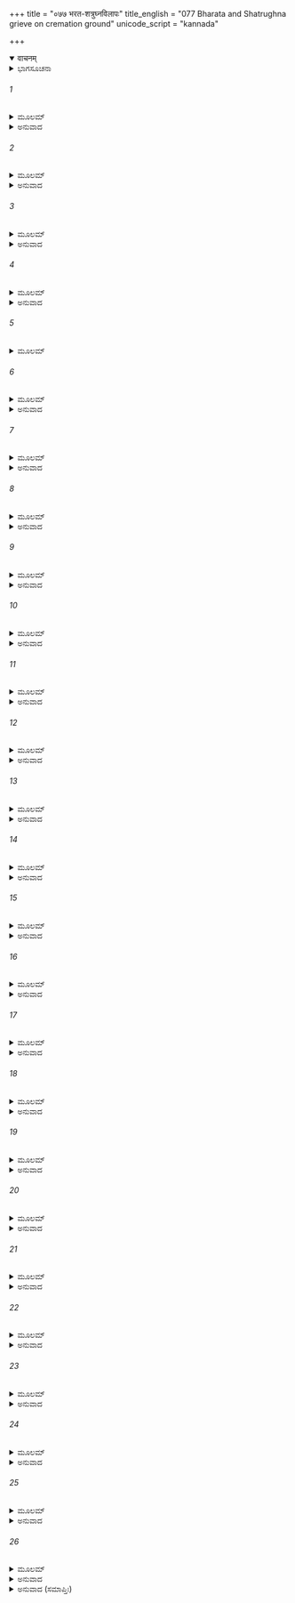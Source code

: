 +++
title = "०७७ भरत-शत्रुघ्नविलापः"
title_english = "077 Bharata and Shatrughna grieve on cremation ground"
unicode_script = "kannada"

+++
<details open><summary>वाचनम्</summary>

<div class="audioEmbed"  caption="श्रीराम-हरिसीताराममूर्ति-घनपाठिभ्यां वचनम्" src="https://archive.org/download/Ramayana-recitation-Sriram-harisItArAmamUrti-Ghanapaati-v2/Kanda_2/Kanda_2_AYK-077-Bharatha_Shatrugna_Vilapaha.mp3"></div>
</details>



<details><summary>ಭಾಗಸೂಚನಾ</summary>

ಭರತನು ತಂದೆಯ ಶ್ರಾದ್ಧಕರ್ಮದಲ್ಲಿ ಬ್ರಾಹ್ಮಣರಿಗೆ ಧನ-ಕನಕ ವಸ್ತುಗಳನ್ನು ದಾನ ಮಾಡಿದುದು, ಹದಿಮೂರನೆಯ ದಿವಸ ಅಸ್ಥಿಸಂಚಯನದ ಕರ್ಮವನ್ನು ಮಾಡಲು ಹೋದ ಭರತ-ಶತ್ರುಘ್ನರು ಚಿತಾಭೂಮಿಯಲ್ಲಿ ವಿಲಪಿಸಿದುದು, ವಸಿಷ್ಠರು ಮತ್ತು ಮಂತ್ರಿಗಳೂ ಸಮಾಧಾನಗೊಳಿಸಿದುದು
</details>

###### 1


<details><summary>ಮೂಲಮ್</summary>

ತತೋ ದಶಾಹೇಽತಿಗತೇ ಕೃತಶೌಚೋ ನೃಪಾತ್ಮಜಃ ।  
ದ್ವಾದಶೇಽಹನಿ ಸಂಪ್ರಾಪ್ತೇ ಶ್ರಾದ್ಧ ಕರ್ಮಾಣ್ಯಕಾರಯತ್ ॥
</details>

<details><summary>ಅನುವಾದ</summary>

ಹತ್ತು ದಿನಗಳು ಕಳೆದ ಬಳಿಕ ಹನ್ನೊಂದನೆಯ ದಿನ ಭರತನು ಸೂತಕವನ್ನು ಕಳೆದುಕೊಂಡು ಹನ್ನೆರಡನೆಯ ದಿವಸ ಸಪಿಂಡೀಕರಣ ಶ್ರಾದ್ಧಕರ್ಮವನ್ನು ಯಥಾವಿಧಿಯಾಗಿ ಮಾಡಿದನು.॥1॥
</details>

###### 2


<details><summary>ಮೂಲಮ್</summary>

ಬ್ರಹ್ಮಣೇಭ್ಯೋ ಧನಂ ರತ್ನಂ ದದಾವನ್ನಂ ಚಪುಷ್ಕಲಮ್ ।  
ವಾಸಾಂಸಿ ಚ ಮಹಾರ್ಹಾಣಿ ರತ್ನಾನಿ ವಿವಿಧಾನಿ ಚ ।  
ವಾಸ್ತಿಕಂ ಬಹು ಶುಕ್ಲಂ ಚ ಗಾಶ್ಚಾಪಿ ಬಹುಶಸ್ತದಾ ॥
</details>

<details><summary>ಅನುವಾದ</summary>

ಅದರಲ್ಲಿ ಭರತನು ಬ್ರಾಹ್ಮಣರಿಗೆ ಧನ, ರತ್ನ, ಸಾಕಷ್ಟು ಅನ್ನ, ಅಮೂಲ್ಯವಸ್ತ್ರಗಳು, ನಾನಾ ರೀತಿಯ ರತ್ನಗಳನ್ನು ಆಡುಗಳನ್ನು, ಹೇರಳವಾದ ಬೆಳ್ಳಿಯನ್ನು, ಅನೇಕ ಗೋವುಗಳನ್ನು ದಾನ ಮಾಡಿದನು.॥2॥
</details>

###### 3


<details><summary>ಮೂಲಮ್</summary>

ದಾಸೀರ್ದಾಸಾಂಶ್ಚ ಯಾನಾನಿ ವೇಶ್ಮಾನಿ ಸುಮಹಾಂತಿ ಚ ।  
ಬ್ರಹ್ಮಣೇಭ್ಯೋ ದದೌ ಪುತ್ರೋ ರಾಜ್ಞಸ್ತಸ್ಯಯೌರ್ಧ್ವದೇಹಿಕಮ್ ॥
</details>

<details><summary>ಅನುವಾದ</summary>

ರಾಜಪುತ್ರ ಭರತನು ರಾಜನ ಪಾರಲೌಕಿಕ ಹಿತಕ್ಕಾಗಿ ಅನೇಕ ದಾಸ, ದಾಸಿಯರನ್ನು, ವಾಹನಗಳನ್ನು, ದೊಡ್ಡ-ದೊಡ್ಡ ಮನೆಗಳನ್ನು ಬ್ರಾಹ್ಮಣರಿಗೆ ದಾನವಾಗಿ ಕೊಟ್ಟನು.॥3॥
</details>

###### 4


<details><summary>ಮೂಲಮ್</summary>

ತತಃ ಪ್ರಭಾತಸಮಯೇ ದಿವಸೇ ಚ ತ್ರಯೋದಶೇ ।  
ವಿಲಲಾಪ ಮಹಾಬಾಹುರ್ಭರತಃ ಶೋಕಮೂರ್ಛಿತಃ ॥
</details>

<details><summary>ಅನುವಾದ</summary>

ಅನಂತರ ಹದಿಮೂರನೆಯ ದಿವಸ ಪ್ರಾತಃಕಾಲ ಮಹಾಬಾಹು ಭರತನು ಶೋಕದಿಂದ ಮೂರ್ಛಿತನಾಗಿ ವಿಲಾಪ ಮಾಡತೊಡಗಿದನು.॥4॥
</details>

###### 5


<details><summary>ಮೂಲಮ್</summary>

ಶಬ್ದಾಪಿಹಿತಕಂಠಶ್ಚ ಶೋಧನಾರ್ಥಮುಪಾಗತಃ ।  
ಚಿತಾಮೂಲೇ ಪಿತುರ್ವಾಕ್ಯಮಿದಮಾಹಸುದುಃಖಿತಃ ॥
</details>

###### 6


<details><summary>ಮೂಲಮ್</summary>

ತಾತ ಯಸ್ಮಿನ್ನಿಸೃಷ್ಟೋಽಹಂ ತ್ವಯಾ ಭ್ರಾತರಿ ರಾಘವೇ ।  
ತಸ್ಮಿನ್ವನಂ ಪ್ರವ್ರಜಿತೇ ಶೂನ್ಯೇ ತ್ಯಕ್ತೋಽಸ್ಮ್ಯಹಂ ತ್ವಯಾ ॥
</details>

<details><summary>ಅನುವಾದ</summary>

ಆಗ ಅಳುವುದರಿಂದ ಅವನ ಗಂಟಲು ಕಟ್ಟಿಹೋಗಿತ್ತು, ಅವನು ತಂದೆಯ ಚಿತಾಸ್ಥಾನಕ್ಕೆ ಅಸ್ಥಿ ಸಂಚಯನಕ್ಕಾಗಿ ಬಂದಿದ್ದನು ಹಾಗೂ ಅತ್ಯಂತ ದುಃಖಿತನಾಗಿ ಹೀಗೆ ಹೇಳಿದನು-ಅಪ್ಪಾ! ನೀವು ನನ್ನನ್ನು ಅಣ್ಣನಾದ ಶ್ರೀರಘುನಾಥನ ಕೈಗೆ ಒಪ್ಪಿಸಿದ್ದೀರಿ, ಅವನು ಕಾಡಿಗೆ ಹೋದದ್ದರಿಂದ ನೀವು ನನ್ನನ್ನು ಬರಿದಾಗಿಸಿಯೇ ಬಿಟ್ಟುಬಿಟ್ಟಿರಿ. (ಈಗ ನನಗೆ ಯಾವ ಆಸರೆಯೂ ಇಲ್ಲ.॥5-6॥
</details>

###### 7


<details><summary>ಮೂಲಮ್</summary>

ಯಸ್ಯಾ ಗತಿರನಾಥಾಯಾಃ ಪುತ್ರಃ ಪ್ರವ್ರಾಜಿತೋವನಮ್ ।  
ತಾಮಂಬಾಂ ತಾತ ಕೌಸಲ್ಯಾಂ ತ್ಯಕ್ತ್ವಾ ತ್ವಂ ಕ್ವಗತೋ ನೃಪ ॥
</details>

<details><summary>ಅನುವಾದ</summary>

ಅಪ್ಪಾ! ಅನಾಥಳಾದ ಕೌಸಲ್ಯೆಯ ಏಕಮಾತ್ರ ಆಧಾರ ಪುತ್ರನನ್ನು ನೀವು ವನಕ್ಕೆ ಕಳಿಸಿದಿರಿ. ಆ ದೇವಿಯನ್ನು ಬಿಟ್ಟು ನೀವು ಎಲ್ಲಿಗೆ ಹೊರಟು ಹೋದಿರಿ.॥7॥
</details>

###### 8


<details><summary>ಮೂಲಮ್</summary>

ದೃಷ್ಟ್ವಾ ಭಸ್ಮಾರುಣಂ ತಚ್ಛ ದಗ್ಧಾಸ್ಥಿ ಸ್ಥಾನಮಂಡಲಮ್ ।  
ಪಿತುಃ ಶರೀರನಿರ್ವಾಣಂ ನಿಷ್ಟನನ್ ವಿಷಸಾದ ಹ ॥
</details>

<details><summary>ಅನುವಾದ</summary>

ತಂದೆಯ ಚಿತೆಯ ಸ್ಥಾನವು ಭಸ್ಮದಿಂದ ತುಂಬಿದ್ದು, ಅತ್ಯಂತ ದಾಹದ ಕಾರಣ ಕೆಂಪಾಗಿ ಕಂಡುಬರುತ್ತಿತ್ತು. ಅಲ್ಲಿ ತಂದೆಯ ಸುಟ್ಟ ಅಸ್ಥಿಗಳು ಚೆಲ್ಲಿಹೋಗಿದ್ದವು. ತಂದೆಯ ಶರೀರದ ನಿರ್ವಾಹ ಸ್ಥಾನವನ್ನು ನೋಡಿ ಭರತನು ಅತ್ಯಂತ ವಿಲಾಪ ಮಾಡುತ್ತಾ ಶೋಕದಲ್ಲಿ ಮುಳುಗಿದನು.॥8॥
</details>

###### 9


<details><summary>ಮೂಲಮ್</summary>

ಸ ತು ದೃಷ್ಟ್ವಾ ರುದನ್ ದೀನಃ ಪಪಾತ ಧರಣೀತಲೇ ।  
ಉತ್ಥಾಪ್ಯಮಾನಃ ಶಕ್ರಸ್ಯ ಯಂತ್ರಧ್ವಜ ಇವೋಚ್ಛ್ರಿತಃ ॥
</details>

<details><summary>ಅನುವಾದ</summary>

ಆ ಸ್ಥಾನವನ್ನು ನೋಡುತ್ತಲೇ ದೀನಭಾವದಿಂದ ಅಳುತ್ತಾ ಇಂದ್ರನ ಯಂತ್ರಬದ್ಧ ಎತ್ತರವಾದ ಧ್ವಜವು ನಿಲ್ಲಿಸುವಾಗ ಜಾರಿ ಕೆಳಗೆ ಬೀಳುವಂತೆ ನೆಲಕ್ಕೆ ಕುಸಿದು ಬಿದ್ದನು.॥9॥
</details>

###### 10


<details><summary>ಮೂಲಮ್</summary>

ಅಭಿಪೇತುಸ್ತತಃ ಸರ್ವೇ ತಸ್ಯಾಮಾತ್ಯಾಃ ಶುಚಿವ್ರತಮ್ ।  
ಅಂತಕಾಲೇ ನಿಪತಿತಂಯಯಾತಿ ಮೃಷಯೋ ಯಥಾ ॥
</details>

<details><summary>ಅನುವಾದ</summary>

ಪುಣ್ಯವು ಮುಗಿದಾಗ ಸ್ವರ್ಗದಿಂದ ಪತನಗೊಂಡ ರಾಜಾ ಯಯಾತಿಯ ಬಳಿಗೆ ಅಷ್ಟಕ ಆದಿ ರಾಜರ್ಷಿಗಳು ಬಂದಿರುವಂತೆ, ಪವಿತ್ರ ವ್ರತವುಳ್ಳ ಭರತನ ಬಳಿಗೆ ಅವನ ಎಲ್ಲ ಮಂತ್ರಿಗಳು ಬಂದು ತಲುಪಿದರು.॥10॥
</details>

###### 11


<details><summary>ಮೂಲಮ್</summary>

ಶತ್ರುಘ್ನಶ್ಚಾಪಿ ಭರತಂ ದೃಷ್ಟ್ವಾ ಶೋಕಪರಿಪ್ಲುತಮ್ ।  
ವಿಸಂಜ್ಞೋ ನ್ಯಪತದ್ ಭೂಮೌ ಭೂಮಿಪಾಲಮನುಸ್ಮರನ್ ॥
</details>

<details><summary>ಅನುವಾದ</summary>

ಭರತನು ಶೋಕದಲ್ಲಿ ಮುಳುಗಿರುವುದನ್ನು ನೋಡಿ ಶತ್ರುಘ್ನನೂ ತಂದೆ ಮಹಾರಾಜರನ್ನು ಪದೇ-ಪದೇ ನೆನೆಯುತ್ತಾ ಎಚ್ಚರ ತಪ್ಪಿ ನೆಲಕ್ಕೆ ಕುಸಿದನು.॥11॥
</details>

###### 12


<details><summary>ಮೂಲಮ್</summary>

ಉನ್ಮತ್ತ ಇವ ನಿಶ್ಚಿತ್ತೋ ವಿಲಲಾಪ ಸುದುಃಖಿತಃ ।  
ಸ್ಮೃತ್ವಾ ಪಿತುರ್ಗುಣಾಂಗಾನಿ ತಾನಿ ತಾನಿ ತದಾ ತದಾ ॥
</details>

<details><summary>ಅನುವಾದ</summary>

ಅವನು ತಂದೆಯ ಲಾಲನೆ-ಪಾಲನೆಯನ್ನು ನೆನೆದು-ನೆನೆದು ಅತ್ಯಂತ ದುಃಖಿತನಾಗಿ ಉನ್ಮತ್ತನಂತೆ ನಿಶ್ಚೇಷ್ಟಿತನಂತಾಗಿ ವಿಲಪಿಸುತ್ತಿದ್ದನು.॥12॥
</details>

###### 13


<details><summary>ಮೂಲಮ್</summary>

ಮಂಥರಾಪ್ರಭವಸ್ತೀವ್ರ ಕೈಕೇಯೀಗ್ರಾಹಸಂಕುಲಃ ।  
ವರದಾನಮಯೋಽಕ್ಷೋಭ್ಯೋಽಮಜ್ಜಯಚ್ಛೋಕಸಾಗರಃ ॥
</details>

<details><summary>ಅನುವಾದ</summary>

ಅಯ್ಯೋ! ಮಂಥರೆಯಿಂದ ಯಾವುದು ಪ್ರಕಟವಾಯಿತೋ, ಕೈಕೆಯಿರೂಪಿ ಮೊಸಳೆಯಿಂದ ವ್ಯಾಪ್ತವಾದ, ಯಾವ ರೀತಿಯಿಂದಲೂ ಅಳಿಸಲಾಗದ, ಆ ವರದಾನರೂಪೀ ಉಗ್ರಶೋಕ ಸಮುದ್ರದಲ್ಲಿ ನಾವೆಲ್ಲರೂ ಮುಳುಗಿಹೋಗಿದ್ದೇವೆ.॥13॥
</details>

###### 14


<details><summary>ಮೂಲಮ್</summary>

ಸುಕುಮಾರಂ ಚ ಬಾಲಂ ಚ ಸತತಂಲಾಲಿತಂ ತ್ವಯಾ ।  
ಕ್ವ ತಾತ ಭರತಂ ಹಿತ್ವಾ ವಿಲಪಂತಂಗತೋ ಭವಾನ್ ॥
</details>

<details><summary>ಅನುವಾದ</summary>

ಅಪ್ಪಾ! ನೀವು ಸದಾ ಮುದ್ದಿಸುತ್ತಿದ್ದ, ಸುಕುಮಾರ, ಬಾಲಕ ನಾಗಿದ್ದು, ಅಳುತ್ತಾ ಇರುವ ಭರತನನ್ನು ಬಿಟ್ಟು ನೀವು ಎಲ್ಲಿಗೆ ಹೊರಟು ಹೋದಿರಿ.॥14॥
</details>

###### 15


<details><summary>ಮೂಲಮ್</summary>

ನನು ಭೋಜ್ಯೇಷು ಪಾನೇಷು ವಸ್ತ್ರೇಷ್ವಾಭರಣೇಷು ಚ ।  
ಪ್ರವಾರಯತಿ ಸರ್ವಾನ್ ನಸ್ತನ್ನಃ ಕೋಽದ್ಯಃ ಕರಿಷ್ಯತಿ ॥
</details>

<details><summary>ಅನುವಾದ</summary>

ಭೋಜನ, ಪಾನೀಯ, ವಸ್ತ್ರ, ಆಭೂಷಣ ಇವೆಲ್ಲವನ್ನು ಹೆಚ್ಚಿನ ಸಂಖ್ಯೆಯಲ್ಲಿ ಒಟ್ಟುಗೂಡಿಸಿ ಹಿಂದೆ ನಮ್ಮೆಲ್ಲರಿಗೆ ತನ್ನ ರುಚಿಗನುಸಾರ ಪಡೆಯಿರಿ ಎಂದು ಹೇಳುತ್ತಾ ಇರುತ್ತಿದ್ದಿರಿ. ಈಗ ಯಾರು ನಮಗಾಗಿ ಇಂತಹ ವ್ಯವಸ್ಥೆ ಮಾಡುವರು.॥15॥
</details>

###### 16


<details><summary>ಮೂಲಮ್</summary>

ಅವದಾರಣಕಾಲೇ ತು ಪೃಥಿವೀ ನಾವದೀರ್ಯತೇ ।  
ವಿಹೀನಾಯಾ ತ್ವಯಾ ರಾಜ್ಞಾ ಧರ್ಮಜ್ಞೇನ ಮಹಾತ್ಮನಾ ॥
</details>

<details><summary>ಅನುವಾದ</summary>

ನಿಮ್ಮಂತಹ ಧರ್ಮಜ್ಞ ಮಹಾತ್ಮಾ ರಾಜನಿಂದ ರಹಿತವಾದ ಈ ಭೂಮಿಯು ಇಬ್ಭಾಗವಾಗಬೇಕು. ಇಂತಹ ಬಿರಿಯುವ ಸಂದರ್ಭದಲ್ಲಿಯೂ ಇದು ಇಬ್ಭಾಗವಾಗದಿರುವುದು ಆಶ್ಚರ್ಯದ ಸಂಗತಿಯಾಗಿದೆ.॥16॥
</details>

###### 17


<details><summary>ಮೂಲಮ್</summary>

ಪಿತರಿ ಸ್ವರ್ಗಮಾಪನ್ನೇ ರಾಮೇ ಚಾರಣ್ಯಮಾಶ್ರಿತೇ ।  
ಕಿಂ ಮೇ ಜೀವಿತಸಾಮರ್ಥ್ಯಂ ಪ್ರವೇಕ್ಷ್ಯಾಮಿ ಹುತಾಶನಮ್ ॥
</details>

<details><summary>ಅನುವಾದ</summary>

ತಂದೆಯವರು ಸ್ವರ್ಗವಾಸಿಗಳಾದರು, ಶ್ರೀರಾಮನು ವನವಾಸಿಯಾದನು. ಈಗ ನನ್ನಲ್ಲಿ ಬದುಕುಳಿಯುವ ಶಕ್ತಿ ಏನಿದೆ? ಈಗಲಾದರೋ ನಾನು ಅಗ್ನಿಯಲ್ಲೇ ಪ್ರವೇಶಿಸುವೆನು.॥17॥
</details>

###### 18


<details><summary>ಮೂಲಮ್</summary>

ಹೀನೋ ಭ್ರಾತ್ರಾ ಚ ಪಿತ್ರಾ ಚ ಶೂನ್ಯಾಮಿಕ್ಷ್ವಾಕುಪಾಲಿತಾಮ್ ।  
ಅಯೋಧ್ಯಾಂ ನ ಪ್ರವೇಕ್ಷ್ಯಾಮಿ ಪ್ರವೇಕ್ಷ್ಯಾಮಿ ತಪೋವನಮ್ ॥
</details>

<details><summary>ಅನುವಾದ</summary>

ಅಣ್ಣ ಮತ್ತು ತಂದೆಯನ್ನು ಕಳಕೊಂಡ ನಾನು ಇಕ್ಷ್ವಾಕುವಂಶೀ ರಾಜರು ಆಳಿದ ಈ ಬರಿದಾದ ಅಯೋಧ್ಯೆಯನ್ನು ಪ್ರವೇಶಿಸುವುದಿಲ್ಲ; ತಪೋವನಕ್ಕೆ ಹೋರಟುಹೋಗುವೆನು.॥18॥
</details>

###### 19


<details><summary>ಮೂಲಮ್</summary>

ತಯೋರ್ವಿಲಪಿತಂ ಶ್ರುತ್ವಾ ವ್ಯಸನಂ ಚಾಪ್ಯವೇಕ್ಷ್ಯತತ್ ।  
ಭೃಶಮಾರ್ತತರಾ ಭೂಯಃ ಸರ್ವ ಏವಾನುಗಾಮಿನಃ ॥
</details>

<details><summary>ಅನುವಾದ</summary>

ಅವರಿಬ್ಬರ ವಿಲಾಪವನ್ನು ಕೇಳಿ, ಆ ಸಂಕಟವನ್ನು ನೋಡಿ ಸಮಸ್ತ ಅನುಚರ ಜನರು ಪುನಃ ಅತ್ಯಂತ ಶೋಕದಿಂದ ವ್ಯಾಕುಲರಾದರು.॥19॥
</details>

###### 20


<details><summary>ಮೂಲಮ್</summary>

ತತೋ ವಿಷಣ್ಣೌ ಶ್ರಾಂತೌ ಚ ಶತ್ರುಘ್ನಭರತಾವುಭೌ ।  
ಧರಾಯಾಂ ಸ್ಮ ವ್ಯಚೇಷ್ಟೇತಾಂ ಭಗ್ನಶೃಂಗಾವಿವರ್ಷಭೌ ॥
</details>

<details><summary>ಅನುವಾದ</summary>

ಆಗ ಭರತ-ಶತ್ರುಘ್ನರಿಬ್ಬರೂ ಸಹೋದರರು ವಿಷಾದಗ್ರಸ್ತ ಮತ್ತು ಬಳಲಿದವರಾಗಿ ಕೊಂಬುಗಳು ತುಂಡಾದ ಎತ್ತುಗಳಂತೆ ನೆಲದಲ್ಲಿ ಹೊರಳಾಡುತ್ತಿದ್ದರು.॥20॥
</details>

###### 21


<details><summary>ಮೂಲಮ್</summary>

ತತಃ ಪ್ರಕೃತಿಮಾನ್ವೈದ್ಯಃ ಪಿತುರೇಷಾಂ ಪುರೋಹಿತಃ ।  
ವಸಿಷ್ಠೋ ಭರತಂ ವಾಕ್ಯಮುತ್ಥಾಪ್ಯ ತಮುವಾಚ ಹ ॥
</details>

<details><summary>ಅನುವಾದ</summary>

ಅನಂತರ ದೈವೀ ಪ್ರಕೃತಿಯಿಂದ ಯುಕ್ತರೂ, ಸರ್ವಜ್ಞರೂ, ದಶರಥನಿಗೆ ಪುರೋಹಿತರೂ ಆದ ವಸಿಷ್ಠರು ಭರತನನ್ನು ಎಬ್ಬಿಸಿ ಅವನಲ್ಲಿ ಈ ಪ್ರಕಾರ ಹೇಳಿದರು.॥21॥
</details>

###### 22


<details><summary>ಮೂಲಮ್</summary>

ತ್ರಯೋಽದಶೋಯಂ ದಿವಸಃ ಪಿತುರ್ವೃತ್ತಸ್ಯ ತೇ ವಿಭೋ ।  
ಸಾವಶೇಷಾಸ್ಥಿನಿಚಯೇ ಕಿಮಿಹ ತ್ವಂ ವಿಲಂಬಸೇ ॥
</details>

<details><summary>ಅನುವಾದ</summary>

ಪ್ರಭುವೇ! ನಿನ್ನ ತಂದೆಯು ಮರಣಹೊಂದಿ ಇಂದಿಗೆ ಹದಿಮೂರು ದಿವಸಗಳಾದವು. ಈಗ ಅಸ್ಥಿಸಂಚಯನದ ಉಳಿದ ಕಾರ್ಯವನ್ನು ಮಾಡುವುದಕ್ಕೆ ಇಲ್ಲಿ ಏಕೆ ತಡಮಾಡುತ್ತಿರುವೆ.॥22॥
</details>

###### 23


<details><summary>ಮೂಲಮ್</summary>

ತ್ರೀಣಿ ದ್ವಂದ್ವಾನಿ ಭೂತೇಷು ಪ್ರವೃತ್ತಾನ್ಯವಿಶೇಷತಃ ।  
ತೇಷು ಚಾಪರಿಹಾರ್ಯೇಷು ನೈವಂ ಭವಿತುಮರ್ಹಸಿ ॥
</details>

<details><summary>ಅನುವಾದ</summary>

ಹಸಿವು-ಬಾಯಾರಿಕೆ, ಶೋಕ-ಮೋಹ, ಜರಾ-ಮೃತ್ಯು ಈ ಮೂರು ದ್ವಂದ್ವಗಳು ಎಲ್ಲ ಪ್ರಾಣಿಗಳಿಗೆ ಸಮಾನವಾಗಿ ಇವೆ. ಇವನ್ನು ತಡೆಯುವುದು ಸರ್ವಥಾ ಅಸಂಭವವಾಗಿದೆ. ಇಂತಹ ಸ್ಥಿತಿಯಲ್ಲಿ ನೀನು ಈ ರೀತಿ ಶೋಕಾಕುಲವಾಗಬಾರದು.॥23॥
</details>

###### 24


<details><summary>ಮೂಲಮ್</summary>

ಸುಮಂತ್ರಶ್ಚಾಪಿ ಶತ್ರುಘ್ನಮುತ್ಥಾಪ್ಯಾಭಿಪ್ರಸಾದ್ಯ ಚ ।  
ಶ್ರಾವಯಾಮಾಸ ತತ್ತ್ವಜ್ಞಃ ಸರ್ವಭೂತಭವಾಭವೌ ॥
</details>

<details><summary>ಅನುವಾದ</summary>

ತತ್ತ್ವಜ್ಞ ಸುಮಂತ್ರನೂ ಭರತನನ್ನು ಹಿಡಿದೆತ್ತಿ ಅವನ ಚಿತ್ತವನ್ನು ಶಾಂತಗೊಳಿಸಿದನು ಹಾಗೂ ಸಮಸ್ತ ಪ್ರಾಣಿಗಳ ಜನ್ಮ-ಮರಣದ ಅನಿವಾರ್ಯತೆಯ ಉಪದೇಶ ಮಾಡಿದನು.॥24॥
</details>

###### 25


<details><summary>ಮೂಲಮ್</summary>

ಉತ್ಥಿತೌ ತೌ ನರವ್ಯಾಘ್ರೌ ಪ್ರಕಾಶೇತೇ ಯಶಸ್ವಿನೌ ।  
ವರ್ಷಾತಪಪರಿಗ್ಲಾನೌ ಪೃಥಗಿಂದ್ರಧ್ವಜಾವಿವ ॥
</details>

<details><summary>ಅನುವಾದ</summary>

ಆಗ ಎದ್ದಿರುವ ಆ ಇಬ್ಬರು ಯಶಸ್ವೀ ನರಶ್ರೇಷ್ಠರು ಬಿಸಿಲು-ಮಳೆಯಿಂದ ಮಲಿನಗೊಂಡ ಎರಡು ಬೇರೆ-ಬೇರೆ ಇಂದ್ರ ಧ್ವಜರಂತೆ ಪ್ರಕಾಶಿಸುತ್ತಿದ್ದರು.॥25॥
</details>

###### 26


<details><summary>ಮೂಲಮ್</summary>

ಅಶ್ರೂಣಿ ಪರಿಮೃದ್ಗಂತೌ ರಕ್ತಾಕ್ಷೌ ದೀನಭಾಷಿಣೌ ।  
ಅಮಾತ್ಯಾಸ್ತ್ವರಯಂತಿ ಸ್ಮ ತನಯೌ ಚಾಪರಾಃ ಕ್ರಿಯಾಃ ॥
</details>

<details><summary>ಅನುವಾದ</summary>

ಅವರು ಕಂಬನಿ ಒರೆಸಿಕೊಳ್ಳುತ್ತಾ ದೀನತೆಯಿಂದ ಮಾತನಾಡುತ್ತಿದ್ದರು. ಅವರಿಬ್ಬರ ಕಣ್ಣುಗಳು ಕೆಂಪಗಾಗಿದ್ದವು. ಮಂತ್ರಿಗಳು ಅವರಿಬ್ಬರೂ ರಾಜಕುಮಾರರನ್ನು ಬೇರೆ-ಬೇರೆ ಕ್ರಿಯೆಗಳನ್ನು ಬೇಗ ಮಾಡುವಂತೆ ಪ್ರೇರೇಪಿಸುತ್ತಿದ್ದರು.॥26॥
</details>

<details><summary>ಅನುವಾದ (ಸಮಾಪ್ತಿಃ)</summary>

ಶ್ರೀವಾಲ್ಮೀಕಿ ವಿರಚಿತ ಆರ್ಷರಾಮಾಯಣ ಆದಿಕಾವ್ಯದ ಅಯೋಧ್ಯಾಕಾಂಡದಲ್ಲಿ ಎಪ್ಪತ್ತೇಳನೆಯ ಸರ್ಗ ಪೂರ್ಣವಾಯಿತು ॥77॥
</details>
